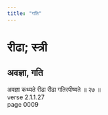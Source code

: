 ```yaml
---
title: "गति"
---
```


# रीढा; स्त्री
## अवज्ञा, गति
अवज्ञा कथ्यते रीढा रीढा गतिरपीष्यते ॥ २७ ॥<br />verse 2.1.1.27<br />page 0009

